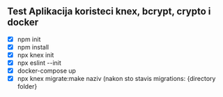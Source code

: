 ## Test Aplikacija koristeci knex, bcrypt, crypto i docker

* [x] npm init
* [x] npm install
* [x] npx knex init
* [x] npx eslint --init
* [x] docker-compose up
* [x] npx knex migrate:make naziv (nakon sto stavis migrations: {directory folder}